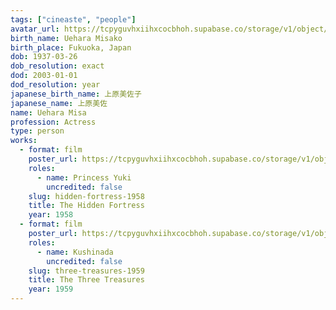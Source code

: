 ```yaml
---
tags: ["cineaste", "people"]
avatar_url: https://tcpyguvhxiihxcocbhoh.supabase.co/storage/v1/object/public/godzilla-cineaste-public/content/people/uehara-misa/uehara-misa.jpg?t=2024-04-02T00%3A20%3A37.030Z
birth_name: Uehara Misako
birth_place: Fukuoka, Japan
dob: 1937-03-26
dob_resolution: exact
dod: 2003-01-01
dod_resolution: year
japanese_birth_name: 上原美佐子
japanese_name: 上原美佐
name: Uehara Misa
profession: Actress
type: person
works:
  - format: film
    poster_url: https://tcpyguvhxiihxcocbhoh.supabase.co/storage/v1/object/public/godzilla-cineaste-public/content/films/hidden-fortress-1958/posters/hidden-fortress-1958.jpg
    roles:
      - name: Princess Yuki
        uncredited: false
    slug: hidden-fortress-1958
    title: The Hidden Fortress
    year: 1958
  - format: film
    poster_url: https://tcpyguvhxiihxcocbhoh.supabase.co/storage/v1/object/public/godzilla-cineaste-public/content/films/three-treasures-1959/posters/birth-of-japan-1959.jpg
    roles:
      - name: Kushinada
        uncredited: false
    slug: three-treasures-1959
    title: The Three Treasures
    year: 1959
---
```

